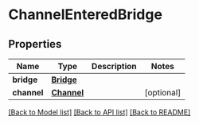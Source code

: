 # ChannelEnteredBridge

## Properties
Name | Type | Description | Notes
------------ | ------------- | ------------- | -------------
**bridge** | [**Bridge**](Bridge.md) |  | 
**channel** | [**Channel**](Channel.md) |  | [optional] 

[[Back to Model list]](../README.md#documentation-for-models) [[Back to API list]](../README.md#documentation-for-api-endpoints) [[Back to README]](../README.md)


